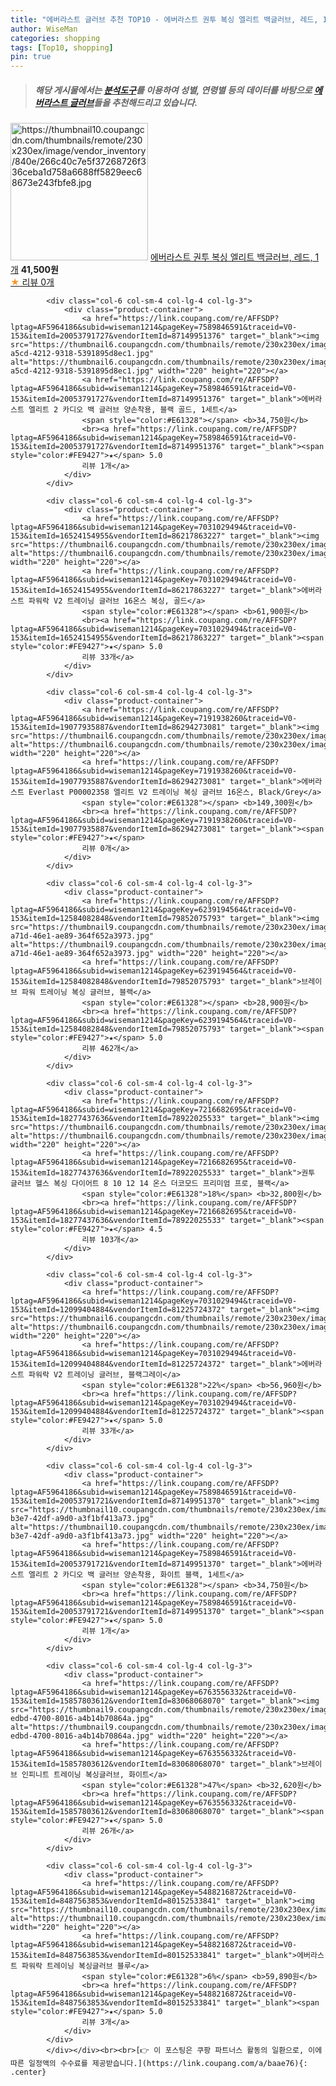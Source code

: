 ```yaml
---
title: "에버라스트 글러브 추천 TOP10 - 에버라스트 권투 복싱 엘리트 백글러브, 레드, 1개"
author: WiseMan
categories: shopping
tags: [Top10, shopping]
pin: true
---
```


> ##### 해당 게시물에서는 [**분석도구**](https://itemscout.io/)를 이용하여 **성별**, **연령별** 등의 데이터를 바탕으로 [**에버라스트 글러브**](https://link.coupang.com/a/baae76)들을 추천해드리고 있습니다.
<div class="container"><div class="row">
            <div class="col-6 col-sm-4 col-lg-4 col-lg-3">
                <div class="product-container">
                    <a href="https://link.coupang.com/re/AFFSDP?lptag=AF5964186&subid=wiseman1214&pageKey=7670177281&traceid=V0-153&itemId=20458860828&vendorItemId=87538748867" target="_blank"><img src="https://thumbnail10.coupangcdn.com/thumbnails/remote/230x230ex/image/vendor_inventory/840e/266c40c7e5f37268726f336ceba1d758a6688ff5829eec68673e243fbfe8.jpg" alt="https://thumbnail10.coupangcdn.com/thumbnails/remote/230x230ex/image/vendor_inventory/840e/266c40c7e5f37268726f336ceba1d758a6688ff5829eec68673e243fbfe8.jpg" width="220" height="220"></a>
                    <a href="https://link.coupang.com/re/AFFSDP?lptag=AF5964186&subid=wiseman1214&pageKey=7670177281&traceid=V0-153&itemId=20458860828&vendorItemId=87538748867" target="_blank">에버라스트 권투 복싱 엘리트 백글러브, 레드, 1개</a>
                    <span style="color:#E61328"></span> <b>41,500원</b>
                    <br><a href="https://link.coupang.com/re/AFFSDP?lptag=AF5964186&subid=wiseman1214&pageKey=7670177281&traceid=V0-153&itemId=20458860828&vendorItemId=87538748867" target="_blank"><span style="color:#FE9427">★</span> 
                    리뷰 0개</a>
                </div>
            </div>
            
            <div class="col-6 col-sm-4 col-lg-4 col-lg-3">
                <div class="product-container">
                    <a href="https://link.coupang.com/re/AFFSDP?lptag=AF5964186&subid=wiseman1214&pageKey=7589846591&traceid=V0-153&itemId=20053791727&vendorItemId=87149951376" target="_blank"><img src="https://thumbnail6.coupangcdn.com/thumbnails/remote/230x230ex/image/retail/images/2023/09/11/14/2/2ba3656c-a5cd-4212-9318-5391895d8ec1.jpg" alt="https://thumbnail6.coupangcdn.com/thumbnails/remote/230x230ex/image/retail/images/2023/09/11/14/2/2ba3656c-a5cd-4212-9318-5391895d8ec1.jpg" width="220" height="220"></a>
                    <a href="https://link.coupang.com/re/AFFSDP?lptag=AF5964186&subid=wiseman1214&pageKey=7589846591&traceid=V0-153&itemId=20053791727&vendorItemId=87149951376" target="_blank">에버라스트 엘리트 2 카디오 백 글러브 양손착용, 블랙 골드, 1세트</a>
                    <span style="color:#E61328"></span> <b>34,750원</b>
                    <br><a href="https://link.coupang.com/re/AFFSDP?lptag=AF5964186&subid=wiseman1214&pageKey=7589846591&traceid=V0-153&itemId=20053791727&vendorItemId=87149951376" target="_blank"><span style="color:#FE9427">★</span> 5.0
                    리뷰 1개</a>
                </div>
            </div>
            
            <div class="col-6 col-sm-4 col-lg-4 col-lg-3">
                <div class="product-container">
                    <a href="https://link.coupang.com/re/AFFSDP?lptag=AF5964186&subid=wiseman1214&pageKey=7031029494&traceid=V0-153&itemId=16524154955&vendorItemId=86217863227" target="_blank"><img src="https://thumbnail6.coupangcdn.com/thumbnails/remote/230x230ex/image/vendor_inventory/5af7/aaa728816d4e71ee5b0596d337ed7430862d356ca05ce02e1dee6086235d.jpg" alt="https://thumbnail6.coupangcdn.com/thumbnails/remote/230x230ex/image/vendor_inventory/5af7/aaa728816d4e71ee5b0596d337ed7430862d356ca05ce02e1dee6086235d.jpg" width="220" height="220"></a>
                    <a href="https://link.coupang.com/re/AFFSDP?lptag=AF5964186&subid=wiseman1214&pageKey=7031029494&traceid=V0-153&itemId=16524154955&vendorItemId=86217863227" target="_blank">에버라스트 파워락 V2 트레이닝 글러브 16온스 복싱, 골드</a>
                    <span style="color:#E61328"></span> <b>61,900원</b>
                    <br><a href="https://link.coupang.com/re/AFFSDP?lptag=AF5964186&subid=wiseman1214&pageKey=7031029494&traceid=V0-153&itemId=16524154955&vendorItemId=86217863227" target="_blank"><span style="color:#FE9427">★</span> 5.0
                    리뷰 33개</a>
                </div>
            </div>
            
            <div class="col-6 col-sm-4 col-lg-4 col-lg-3">
                <div class="product-container">
                    <a href="https://link.coupang.com/re/AFFSDP?lptag=AF5964186&subid=wiseman1214&pageKey=7191938260&traceid=V0-153&itemId=19077935887&vendorItemId=86294273081" target="_blank"><img src="https://thumbnail6.coupangcdn.com/thumbnails/remote/230x230ex/image/vendor_inventory/d591/0e0a48cbe96ddb6ad7fe464ac09f694588a2b9ce021b99f1b24a96057866.jpg" alt="https://thumbnail6.coupangcdn.com/thumbnails/remote/230x230ex/image/vendor_inventory/d591/0e0a48cbe96ddb6ad7fe464ac09f694588a2b9ce021b99f1b24a96057866.jpg" width="220" height="220"></a>
                    <a href="https://link.coupang.com/re/AFFSDP?lptag=AF5964186&subid=wiseman1214&pageKey=7191938260&traceid=V0-153&itemId=19077935887&vendorItemId=86294273081" target="_blank">에버라스트 Everlast P00002358 엘리트 V2 트레이닝 복싱 글러브 16온스, Black/Grey</a>
                    <span style="color:#E61328"></span> <b>149,300원</b>
                    <br><a href="https://link.coupang.com/re/AFFSDP?lptag=AF5964186&subid=wiseman1214&pageKey=7191938260&traceid=V0-153&itemId=19077935887&vendorItemId=86294273081" target="_blank"><span style="color:#FE9427">★</span> 
                    리뷰 0개</a>
                </div>
            </div>
            
            <div class="col-6 col-sm-4 col-lg-4 col-lg-3">
                <div class="product-container">
                    <a href="https://link.coupang.com/re/AFFSDP?lptag=AF5964186&subid=wiseman1214&pageKey=6239194564&traceid=V0-153&itemId=12584082848&vendorItemId=79852075793" target="_blank"><img src="https://thumbnail9.coupangcdn.com/thumbnails/remote/230x230ex/image/retail/images/2021/12/16/12/5/474ed35b-a71d-46e1-ae89-364f652a3973.jpg" alt="https://thumbnail9.coupangcdn.com/thumbnails/remote/230x230ex/image/retail/images/2021/12/16/12/5/474ed35b-a71d-46e1-ae89-364f652a3973.jpg" width="220" height="220"></a>
                    <a href="https://link.coupang.com/re/AFFSDP?lptag=AF5964186&subid=wiseman1214&pageKey=6239194564&traceid=V0-153&itemId=12584082848&vendorItemId=79852075793" target="_blank">브레이브 파워 트레이닝 복싱 글러브, 블랙</a>
                    <span style="color:#E61328"></span> <b>28,900원</b>
                    <br><a href="https://link.coupang.com/re/AFFSDP?lptag=AF5964186&subid=wiseman1214&pageKey=6239194564&traceid=V0-153&itemId=12584082848&vendorItemId=79852075793" target="_blank"><span style="color:#FE9427">★</span> 5.0
                    리뷰 462개</a>
                </div>
            </div>
            
            <div class="col-6 col-sm-4 col-lg-4 col-lg-3">
                <div class="product-container">
                    <a href="https://link.coupang.com/re/AFFSDP?lptag=AF5964186&subid=wiseman1214&pageKey=7216682695&traceid=V0-153&itemId=18277437636&vendorItemId=78922025533" target="_blank"><img src="https://thumbnail6.coupangcdn.com/thumbnails/remote/230x230ex/image/vendor_inventory/995b/bafe0920d74b7847fb89eabc5a3d7a1c171f26ffe45d7786c858e948b368.jpg" alt="https://thumbnail6.coupangcdn.com/thumbnails/remote/230x230ex/image/vendor_inventory/995b/bafe0920d74b7847fb89eabc5a3d7a1c171f26ffe45d7786c858e948b368.jpg" width="220" height="220"></a>
                    <a href="https://link.coupang.com/re/AFFSDP?lptag=AF5964186&subid=wiseman1214&pageKey=7216682695&traceid=V0-153&itemId=18277437636&vendorItemId=78922025533" target="_blank">권투 글러브 헬스 복싱 다이어트 8 10 12 14 온스 더코모드 프리미엄 프로, 블랙</a>
                    <span style="color:#E61328">18%</span> <b>32,800원</b>
                    <br><a href="https://link.coupang.com/re/AFFSDP?lptag=AF5964186&subid=wiseman1214&pageKey=7216682695&traceid=V0-153&itemId=18277437636&vendorItemId=78922025533" target="_blank"><span style="color:#FE9427">★</span> 4.5
                    리뷰 103개</a>
                </div>
            </div>
            
            <div class="col-6 col-sm-4 col-lg-4 col-lg-3">
                <div class="product-container">
                    <a href="https://link.coupang.com/re/AFFSDP?lptag=AF5964186&subid=wiseman1214&pageKey=7031029494&traceid=V0-153&itemId=12099404884&vendorItemId=81225724372" target="_blank"><img src="https://thumbnail6.coupangcdn.com/thumbnails/remote/230x230ex/image/vendor_inventory/25e5/4eceed90c03a7a6f22e7d5104cb415e7a3417fdb73709e35c89c799d9b27.jpg" alt="https://thumbnail6.coupangcdn.com/thumbnails/remote/230x230ex/image/vendor_inventory/25e5/4eceed90c03a7a6f22e7d5104cb415e7a3417fdb73709e35c89c799d9b27.jpg" width="220" height="220"></a>
                    <a href="https://link.coupang.com/re/AFFSDP?lptag=AF5964186&subid=wiseman1214&pageKey=7031029494&traceid=V0-153&itemId=12099404884&vendorItemId=81225724372" target="_blank">에버라스트 파워락 V2 트레이닝 글러브, 블랙그레이</a>
                    <span style="color:#E61328">22%</span> <b>56,960원</b>
                    <br><a href="https://link.coupang.com/re/AFFSDP?lptag=AF5964186&subid=wiseman1214&pageKey=7031029494&traceid=V0-153&itemId=12099404884&vendorItemId=81225724372" target="_blank"><span style="color:#FE9427">★</span> 5.0
                    리뷰 33개</a>
                </div>
            </div>
            
            <div class="col-6 col-sm-4 col-lg-4 col-lg-3">
                <div class="product-container">
                    <a href="https://link.coupang.com/re/AFFSDP?lptag=AF5964186&subid=wiseman1214&pageKey=7589846591&traceid=V0-153&itemId=20053791721&vendorItemId=87149951370" target="_blank"><img src="https://thumbnail10.coupangcdn.com/thumbnails/remote/230x230ex/image/retail/images/2023/09/11/14/2/dfa8dce9-b3e7-42df-a9d0-a3f1bf413a73.jpg" alt="https://thumbnail10.coupangcdn.com/thumbnails/remote/230x230ex/image/retail/images/2023/09/11/14/2/dfa8dce9-b3e7-42df-a9d0-a3f1bf413a73.jpg" width="220" height="220"></a>
                    <a href="https://link.coupang.com/re/AFFSDP?lptag=AF5964186&subid=wiseman1214&pageKey=7589846591&traceid=V0-153&itemId=20053791721&vendorItemId=87149951370" target="_blank">에버라스트 엘리트 2 카디오 백 글러브 양손착용, 화이트 블랙, 1세트</a>
                    <span style="color:#E61328"></span> <b>34,750원</b>
                    <br><a href="https://link.coupang.com/re/AFFSDP?lptag=AF5964186&subid=wiseman1214&pageKey=7589846591&traceid=V0-153&itemId=20053791721&vendorItemId=87149951370" target="_blank"><span style="color:#FE9427">★</span> 5.0
                    리뷰 1개</a>
                </div>
            </div>
            
            <div class="col-6 col-sm-4 col-lg-4 col-lg-3">
                <div class="product-container">
                    <a href="https://link.coupang.com/re/AFFSDP?lptag=AF5964186&subid=wiseman1214&pageKey=6763556332&traceid=V0-153&itemId=15857803612&vendorItemId=83068068070" target="_blank"><img src="https://thumbnail9.coupangcdn.com/thumbnails/remote/230x230ex/image/retail/images/2022/09/08/14/7/fd27c966-edbd-4700-8016-a4b14b70864a.jpg" alt="https://thumbnail9.coupangcdn.com/thumbnails/remote/230x230ex/image/retail/images/2022/09/08/14/7/fd27c966-edbd-4700-8016-a4b14b70864a.jpg" width="220" height="220"></a>
                    <a href="https://link.coupang.com/re/AFFSDP?lptag=AF5964186&subid=wiseman1214&pageKey=6763556332&traceid=V0-153&itemId=15857803612&vendorItemId=83068068070" target="_blank">브레이브 인피니트 트레이닝 복싱글러브, 화이트</a>
                    <span style="color:#E61328">47%</span> <b>32,620원</b>
                    <br><a href="https://link.coupang.com/re/AFFSDP?lptag=AF5964186&subid=wiseman1214&pageKey=6763556332&traceid=V0-153&itemId=15857803612&vendorItemId=83068068070" target="_blank"><span style="color:#FE9427">★</span> 5.0
                    리뷰 26개</a>
                </div>
            </div>
            
            <div class="col-6 col-sm-4 col-lg-4 col-lg-3">
                <div class="product-container">
                    <a href="https://link.coupang.com/re/AFFSDP?lptag=AF5964186&subid=wiseman1214&pageKey=5488216872&traceid=V0-153&itemId=8487563853&vendorItemId=80152533841" target="_blank"><img src="https://thumbnail10.coupangcdn.com/thumbnails/remote/230x230ex/image/vendor_inventory/742d/c908619ace3059c2f760151063238845f3290b65452520d047b97823f9c2.jpg" alt="https://thumbnail10.coupangcdn.com/thumbnails/remote/230x230ex/image/vendor_inventory/742d/c908619ace3059c2f760151063238845f3290b65452520d047b97823f9c2.jpg" width="220" height="220"></a>
                    <a href="https://link.coupang.com/re/AFFSDP?lptag=AF5964186&subid=wiseman1214&pageKey=5488216872&traceid=V0-153&itemId=8487563853&vendorItemId=80152533841" target="_blank">에버라스트 파워락 트레이닝 복싱글러브 블루</a>
                    <span style="color:#E61328">6%</span> <b>59,890원</b>
                    <br><a href="https://link.coupang.com/re/AFFSDP?lptag=AF5964186&subid=wiseman1214&pageKey=5488216872&traceid=V0-153&itemId=8487563853&vendorItemId=80152533841" target="_blank"><span style="color:#FE9427">★</span> 5.0
                    리뷰 3개</a>
                </div>
            </div>
            </div></div><br><br>[👉 이 포스팅은 쿠팡 파트너스 활동의 일환으로, 이에 따른 일정액의 수수료를 제공받습니다.](https://link.coupang.com/a/baae76){: .center}